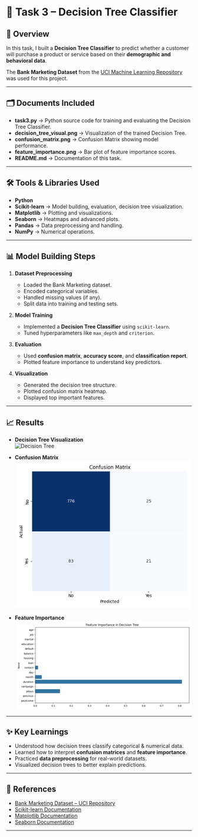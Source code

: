 # 🌳 Task 3 – Decision Tree Classifier  

## 📌 Overview  
In this task, I built a **Decision Tree Classifier** to predict whether a customer will purchase a product or service based on their **demographic and behavioral data**.  

The **Bank Marketing Dataset** from the [UCI Machine Learning Repository](https://archive.ics.uci.edu/ml/datasets/bank+marketing) was used for this project.  

---

## 🗂 Documents Included  
- **task3.py** → Python source code for training and evaluating the Decision Tree Classifier.  
- **decision_tree_visual.png** → Visualization of the trained Decision Tree.  
- **confusion_matrix.png** → Confusion Matrix showing model performance.  
- **feature_importance.png** → Bar plot of feature importance scores.  
- **README.md** → Documentation of this task.  

---

## 🛠️ Tools & Libraries Used  
- **Python**  
- **Scikit-learn** → Model building, evaluation, decision tree visualization.  
- **Matplotlib** → Plotting and visualizations.  
- **Seaborn** → Heatmaps and advanced plots.  
- **Pandas** → Data preprocessing and handling.  
- **NumPy** → Numerical operations.  

---

## 📊 Model Building Steps  
1. **Dataset Preprocessing**  
   - Loaded the Bank Marketing dataset.  
   - Encoded categorical variables.  
   - Handled missing values (if any).  
   - Split data into training and testing sets.  

2. **Model Training**  
   - Implemented a **Decision Tree Classifier** using `scikit-learn`.  
   - Tuned hyperparameters like `max_depth` and `criterion`.  

3. **Evaluation**  
   - Used **confusion matrix**, **accuracy score**, and **classification report**.  
   - Plotted feature importance to understand key predictors.  

4. **Visualization**  
   - Generated the decision tree structure.  
   - Plotted confusion matrix heatmap.  
   - Displayed top important features.  

---

## 📈 Results  
- **Decision Tree Visualization**  
  ![Decision Tree](decision_tree_visual.png)  

- **Confusion Matrix**  
  ![Confusion Matrix](confusion_matrix.png)  

- **Feature Importance**  
  ![Feature Importance](feature_importance.png)  

---

## ✨ Key Learnings  
- Understood how decision trees classify categorical & numerical data.  
- Learned how to interpret **confusion matrices** and **feature importance**.  
- Practiced **data preprocessing** for real-world datasets.  
- Visualized decision trees to better explain predictions.  

---

## 🔗 References  
- [Bank Marketing Dataset – UCI Repository](https://archive.ics.uci.edu/ml/datasets/bank+marketing)  
- [Scikit-learn Documentation](https://scikit-learn.org/stable/)  
- [Matplotlib Documentation](https://matplotlib.org/)  
- [Seaborn Documentation](https://seaborn.pydata.org/)  

---
